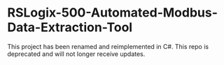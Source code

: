 # RSLogix-500-Automated-Modbus-Data-Extraction-Tool

This project has been renamed and reimplemented in C#. This repo is deprecated and will not longer receive updates.
